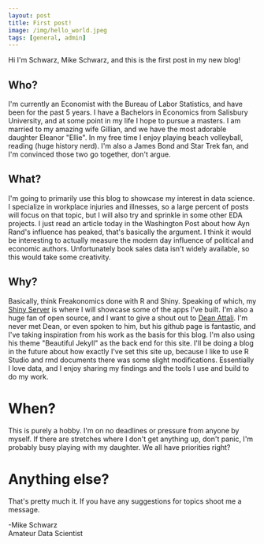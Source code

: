 ```yaml
---
layout: post
title: First post!
image: /img/hello_world.jpeg
tags: [general, admin]
---
```


Hi I'm Schwarz, Mike Schwarz, and this is the first post in my new blog!

## Who?

I'm currently an Economist with the Bureau of Labor Statistics, and have been for the past 5 years.  I have a Bachelors in Economics from Salisbury University, and at some point in my life I hope to pursue a masters. I am married to my amazing wife Gillian, and we have the most adorable daughter Eleanor "Ellie". In my free time I enjoy playing beach volleyball, reading (huge history nerd).  I'm also a James Bond and Star Trek fan, and I'm convinced those two go together, don't argue.  

## What?

I'm going to primarily use this blog to showcase my interest in data science. I specialize in workplace injuries and illnesses, so a large percent of posts will focus on that topic, but I will also try and sprinkle in some other EDA projects.  I just read an article today in the Washington Post about how Ayn Rand's influence has peaked, that's basically the argument.  I think it would be interesting to actually measure the modern day influence of political and economic authors.  Unfortunately book sales data isn't widely available, so this would take some creativity.  

## Why?

Basically, think Freakonomics done with R and Shiny.  Speaking of which, my [Shiny Server](https://www.mschwarz.us/shiny/) is where I will showcase some of the apps I've built.  I'm also a huge fan of open source, and I want to give a shout out to [Dean Attali](http://http://deanattali.com/).  I'm never met Dean, or even spoken to him, but his github page is fantastic, and I've taking inspiration from his work as the basis for this blog.  I'm also using his theme "Beautiful Jekyll" as the back end for this site. I'll be doing a blog in the future about how exactly I've set this site up, because I like to use R Studio and rmd documents there was some slight modifications.  Essentially I love data, and I enjoy sharing my findings and the tools I use and build to do my work. 

# When?

This is purely a hobby.  I'm on no deadlines or pressure from anyone by myself.  If there are stretches where I don't get anything up, don't panic, I'm probably busy playing with my daughter.  We all have priorities right?  


# Anything else?

That's pretty much it.  If you have any suggestions for topics shoot me a message.  

-Mike Schwarz<br>
Amateur Data Scientist 
